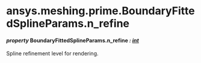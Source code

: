<a id="ansys-meshing-prime-boundaryfittedsplineparams-n-refine"></a>

# ansys.meshing.prime.BoundaryFittedSplineParams.n_refine

<a id="ansys.meshing.prime.BoundaryFittedSplineParams.n_refine"></a>

#### *property* BoundaryFittedSplineParams.n_refine *: [int](https://docs.python.org/3.11/library/functions.html#int)*

Spline refinement level for rendering.

<!-- !! processed by numpydoc !! -->
